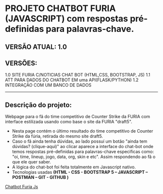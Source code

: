 
# PROJETO CHATBOT FURIA (JAVASCRIPT) com respostas pré-definidas para palavras-chave.
## VERSÃO ATUAL: 1.0
      
## VERSÕES: 
1.0 SITE FURIA C/NOTICIAS CHAT BOT (HTML,CSS, BOOTSTRAP, JS)
1.1 ATT PARA DADOS DO CHATBOT EM uma API(FLASK/PYTHON)
1.2 INTEGRAÇÃO COM UM BANCO DE DADOS

<hr> 

## Descrição do projeto:
Webpage para o fã do time competitivo de Counter Strike da FURIA com interface estilizada usando como base o site da FURIA "draft5".  
- Nesta page contém o último resultado do time competitivo de Counter Strike da fúria, retirada do mesmo site draft5.
- Caso o fã ainda tenha dúvidas, ao lado possuí um botão "ainda tem dúvidas? (clique-aqui)" ao clicar aparece a interface do chat-bot onde temos respostas pré-definidas para palavras-chave especificas como: "oi, time, lineup, jogo, data, org, 
skin e etc". Assim respondendo ao fã o que ele quer saber.
- A lógica do chat-bot foi feita totalmente em Javascript nativo. 
- Tecnologias usadas <strong>(HTML - CSS - BOOTSTRAP 5 – JAVASCRIPT – POSTMAN – GIT - GITHUB )</strong>

<a href="https://furia-chatbot-js.vercel.app/">Chatbot Furia Js</a>



